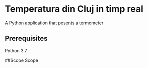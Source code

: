 # Temperatura din Cluj in timp real 

A Python application that pesents a termometer


## Prerequisites
Python 3.7

##Scope
Scope
